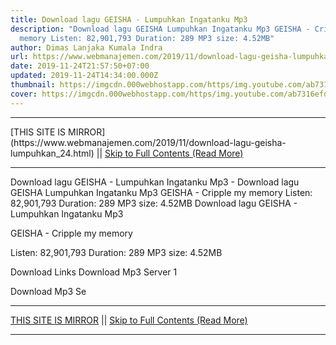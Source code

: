 ```yaml
---
title: Download lagu GEISHA - Lumpuhkan Ingatanku Mp3
description: "Download lagu GEISHA Lumpuhkan Ingatanku Mp3 GEISHA - Cripple my
  memory Listen: 82,901,793 Duration: 289 MP3 size: 4.52MB"
author: Dimas Lanjaka Kumala Indra
url: https://www.webmanajemen.com/2019/11/download-lagu-geisha-lumpuhkan_24.html
date: 2019-11-24T21:57:50+07:00
updated: 2019-11-24T14:34:00.000Z
thumbnail: https://imgcdn.000webhostapp.com/https/img.youtube.com/ab7316efd5cc0972dbd98960213b1809.jpeg
cover: https://imgcdn.000webhostapp.com/https/img.youtube.com/ab7316efd5cc0972dbd98960213b1809.jpeg
---
```


<hr/> [THIS SITE IS MIRROR](https://www.webmanajemen.com/2019/11/download-lagu-geisha-lumpuhkan_24.html) || <a href="https://www.webmanajemen.com/2019/11/download-lagu-geisha-lumpuhkan_24.html" rel="follow" class="button" id="read-more">Skip to Full Contents (Read More)</a> <hr/> Download lagu GEISHA - Lumpuhkan Ingatanku Mp3 - Download lagu GEISHA Lumpuhkan Ingatanku Mp3 GEISHA - Cripple my memory Listen: 82,901,793 Duration: 289 MP3 size: 4.52MB Download lagu GEISHA - Lumpuhkan Ingatanku Mp3

  GEISHA - Cripple my memory 

  Listen: 82,901,793 
  Duration: 289 
  MP3 size: 4.52MB 

  Download Links 
  Download Mp3 Server 1 

  Download Mp3 Se <hr/> [THIS SITE IS MIRROR](https://www.webmanajemen.com/2019/11/download-lagu-geisha-lumpuhkan_24.html) || <a href="https://www.webmanajemen.com/2019/11/download-lagu-geisha-lumpuhkan_24.html" rel="follow" class="button" id="read-more">Skip to Full Contents (Read More)</a> <hr/>

<script>
    if (location.host.includes('dimaslanjaka12')) {
      location.replace('https://www.webmanajemen.com/2019/11/download-lagu-geisha-lumpuhkan_24.html');
    }
  </script>